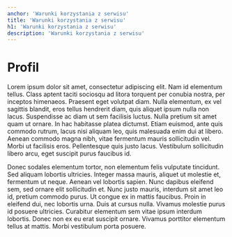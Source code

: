 ```yaml
---
anchor: 'Warunki korzystania z serwisu'
title: 'Warunki korzystania z serwisu'
h1: 'Warunki korzystania z serwisu'
description: 'Warunki korzystania z serwisu'
---
```


# Profil

Lorem ipsum dolor sit amet, consectetur adipiscing elit. Nam id elementum tellus. Class aptent taciti sociosqu ad litora torquent per conubia nostra, per inceptos himenaeos. Praesent eget volutpat diam. Nulla elementum, ex vel sagittis blandit, eros tellus hendrerit diam, quis aliquet ipsum nulla non lacus. Suspendisse ac diam ut sem facilisis luctus. Nulla pretium sit amet quam ut ornare. In hac habitasse platea dictumst. Etiam euismod, ante quis commodo rutrum, lacus nisi aliquam leo, quis malesuada enim dui at libero. Aenean commodo magna nibh, vitae fermentum mauris sollicitudin vel. Morbi ut facilisis eros. Pellentesque quis justo lacus. Vestibulum sollicitudin libero arcu, eget suscipit purus faucibus id.

Donec sodales elementum tortor, non elementum felis vulputate tincidunt. Sed aliquam lobortis ultricies. Integer massa mauris, aliquet ut molestie et, fermentum ut neque. Aenean vel lobortis sapien. Nunc dapibus eleifend sem, sed ornare elit sollicitudin et. Nunc justo mauris, interdum sit amet leo id, pretium commodo purus. Ut congue ex in mattis faucibus. Proin in eleifend dui, nec lobortis urna. Duis at cursus nulla. Vivamus molestie purus id posuere ultricies. Curabitur elementum sem vitae ipsum interdum lobortis. Donec non ex eu erat suscipit ornare. Vivamus porttitor elementum tellus at mattis. Morbi vestibulum porta posuere. 